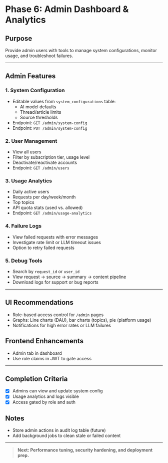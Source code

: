 # Phase 6: Admin Dashboard & Analytics

## Purpose
Provide admin users with tools to manage system configurations, monitor usage, and troubleshoot failures.

---

## Admin Features

### 1. System Configuration
- Editable values from `system_configurations` table:
  - AI model defaults
  - Thread/article limits
  - Source thresholds
- Endpoint: `GET /admin/system-config`
- Endpoint: `PUT /admin/system-config`

### 2. User Management
- View all users
- Filter by subscription tier, usage level
- Deactivate/reactivate accounts
- Endpoint: `GET /admin/users`

### 3. Usage Analytics
- Daily active users
- Requests per day/week/month
- Top topics
- API quota stats (used vs. allowed)
- Endpoint: `GET /admin/usage-analytics`

### 4. Failure Logs
- View failed requests with error messages
- Investigate rate limit or LLM timeout issues
- Option to retry failed requests

### 5. Debug Tools
- Search by `request_id` or `user_id`
- View request → source → summary → content pipeline
- Download logs for support or bug reports

---

## UI Recommendations
- Role-based access control for `/admin` pages
- Graphs: Line charts (DAU), bar charts (topics), pie (platform usage)
- Notifications for high error rates or LLM failures

## Frontend Enhancements
- Admin tab in dashboard
- Use role claims in JWT to gate access

---

## Completion Criteria
- [x] Admins can view and update system config
- [x] Usage analytics and logs visible
- [x] Access gated by role and auth

## Notes
- Store admin actions in audit log table (future)
- Add background jobs to clean stale or failed content

---

> **Next: Performance tuning, security hardening, and deployment prep.**
